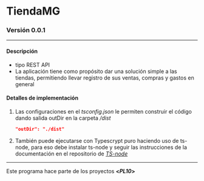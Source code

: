 <!-- HEADERS -->
# TiendaMG
### Versión 0.0.1
---
<!-- BODY -->
#### Descripción
* tipo REST API
* La aplicación tiene como propósito dar una solución simple a las tiendas, permitiendo llevar registro de sus ventas, compras y gastos en general

#### Detalles de implementación
1. Las configuraciones en el *tsconfig.json* le permiten construir el código dando salida outDir en la carpeta */dist*
     ```json
     "outDir": "./dist"
     ```
2. También puede ejecutarse con Typescrypt puro haciendo uso de ts-node, para eso debe instalar ts-node y seguir las instrucciones de la documentación en el repositorio de *[TS-node]( https://www.npmjs.com/package/ts-node "ts-node")*

---
<!-- FOOTER -->
Este programa hace parte de los proyectos **<*PL10*>**
